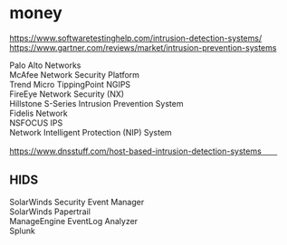 # money

https://www.softwaretestinghelp.com/intrusion-detection-systems/
https://www.gartner.com/reviews/market/intrusion-prevention-systems

Palo Alto Networks  
McAfee Network Security Platform  
Trend Micro TippingPoint NGIPS  
FireEye Network Security (NX)  
Hillstone S-Series Intrusion Prevention System  
Fidelis Network  
NSFOCUS IPS  
Network Intelligent Protection (NIP) System  


https://www.dnsstuff.com/host-based-intrusion-detection-systems　　
## HIDS
 SolarWinds Security Event Manager  
 SolarWinds Papertrail  
 ManageEngine EventLog Analyzer  
 Splunk  
